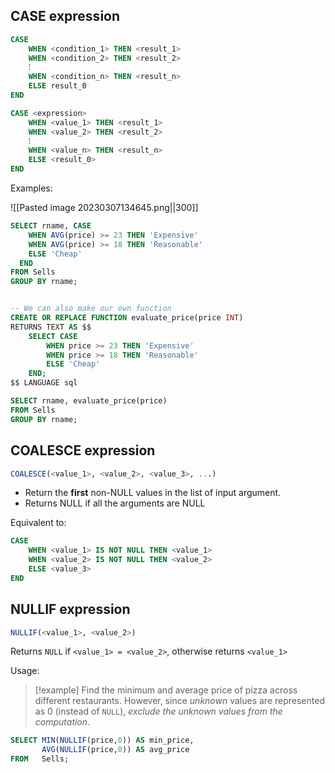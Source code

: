 ## CASE expression

```sql
CASE
	WHEN <condition_1> THEN <result_1>
	WHEN <condition_2> THEN <result_2>
	⁝
	WHEN <condition_n> THEN <result_n>
	ELSE result_0
END

CASE <expression>
	WHEN <value_1> THEN <result_1>
	WHEN <value_2> THEN <result_2>
	⁝
	WHEN <value_n> THEN <result_n>
	ELSE <result_0>
END
```

Examples:

![[Pasted image 20230307134645.png||300]]

```sql
SELECT rname, CASE
    WHEN AVG(price) >= 23 THEN 'Expensive'
    WHEN AVG(price) >= 18 THEN 'Reasonable'
    ELSE 'Cheap'
  END
FROM Sells
GROUP BY rname;


-- We can also make our own function
CREATE OR REPLACE FUNCTION evaluate_price(price INT)
RETURNS TEXT AS $$
	SELECT CASE 
		WHEN price >= 23 THEN 'Expensive'
		WHEN price >= 18 THEN 'Reasonable'
		ELSE 'Cheap'
	END;
$$ LANGUAGE sql

SELECT rname, evaluate_price(price)
FROM Sells
GROUP BY rname;
```

## COALESCE expression

```sql
COALESCE(<value_1>, <value_2>, <value_3>, ...)
```

- Return the **first** non-NULL values in the list of input argument.
- Returns NULL if all the arguments are NULL

Equivalent to:

```sql
CASE
	WHEN <value_1> IS NOT NULL THEN <value_1>
	WHEN <value_2> IS NOT NULL THEN <value_2>
	ELSE <value_3>
END
```

## NULLIF expression

```sql
NULLIF(<value_1>, <value_2>)
```

Returns `NULL` if `<value_1> = <value_2>`, otherwise returns `<value_1>`

Usage:

> [!example]
> Find the minimum and average price of pizza across different restaurants. However, since _unknown_ values are represented as 0 (instead of `NULL`), _exclude the unknown values from the computation_.

```sql
SELECT MIN(NULLIF(price,0)) AS min_price,
	   AVG(NULLIF(price,0)) AS avg_price
FROM   Sells;
```